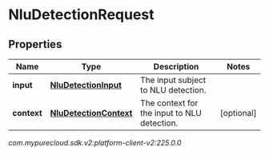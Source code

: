 # NluDetectionRequest


## Properties

| Name | Type | Description | Notes |
| ------------ | ------------- | ------------- | ------------- |
| **input** | [**NluDetectionInput**](NluDetectionInput) | The input subject to NLU detection. |  |
| **context** | [**NluDetectionContext**](NluDetectionContext) | The context for the input to NLU detection. |  [optional] |




_com.mypurecloud.sdk.v2:platform-client-v2:225.0.0_
